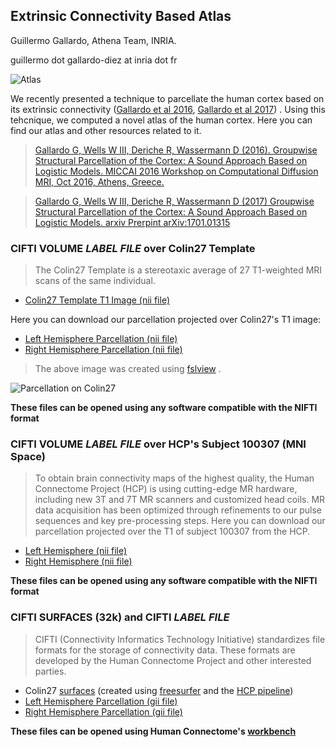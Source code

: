 ## Extrinsic Connectivity Based Atlas

Guillermo Gallardo, Athena Team, INRIA.

guillermo dot gallardo-diez at inria dot fr

![Atlas](img/atlas.jpg)

We recently presented a technique to parcellate the human cortex based on its extrinsic connectivity ([Gallardo et al 2016](https://hal.archives-ouvertes.fr/hal-01358436/file/Gallardo.pdf), [Gallardo et al 2017](https://arxiv.org/abs/1701.01315)) . Using this tehcnique, we computed a novel atlas of the human cortex. Here you can find our atlas and other resources related to it.

> [Gallardo G, Wells W III, Deriche R, Wassermann D (2016).
Groupwise Structural Parcellation of the Cortex: A Sound Approach Based on Logistic Models.
MICCAI 2016 Workshop on Computational Diffusion MRI, Oct 2016, Athens, Greece.](https://hal.archives-ouvertes.fr/hal-01358436/file/Gallardo.pdf)

> [Gallardo G, Wells W III, Deriche R, Wassermann D (2017) Groupwise Structural Parcellation of the Cortex: A Sound Approach Based on Logistic Models. arxiv Prerpint arXiv:1701.01315](https://arxiv.org/abs/1701.01315)

### CIFTI VOLUME *LABEL* _FILE_ over Colin27 Template

> The Colin27 Template is a stereotaxic average of 27 T1-weighted MRI scans of the same individual. 

- [Colin27 Template T1 Image (nii file)](files/colin/T1/colin27.nii.gz)

Here you can download our parcellation projected over Colin27's T1 image:

- [Left Hemisphere Parcellation (nii file)](files/colin/parcellation/EC_atlas.L.colin27.label.nii)
- [Right Hemisphere Parcellation (nii file)](files/colin/parcellation/EC_atlas.R.colin27.label.nii)
> The above image was created using [fslview](https://fsl.fmrib.ox.ac.uk/fsl/fslwiki/) .

![Parcellation on Colin27](img/colin_and_us.png)

**These files can be opened using any software compatible with the NIFTI format**

### CIFTI VOLUME *LABEL* _FILE_ over HCP's Subject 100307 (MNI Space)

> To obtain brain connectivity maps of the highest quality, the Human Connectome Project (HCP) is using cutting-edge MR hardware, including new 3T and 7T MR scanners and customized head coils. MR data acquisition has been optimized through refinements to our pulse sequences and key pre-processing steps.
Here you can download our parcellation projected over the T1 of subject 100307 from the HCP.

- [Left Hemisphere (nii file)](files/EC_atlas.L.100307.label.nii)
- [Right Hemisphere (nii file)](files/EC_atlas.R.100307.label.nii)

**These files can be opened using any software compatible with the NIFTI format**

### CIFTI SURFACES (32k) and CIFTI *LABEL* _FILE_

> CIFTI (Connectivity Informatics Technology Initiative) standardizes file formats for the storage of connectivity data. These formats are developed by the Human Connectome Project and other interested parties.

- Colin27 [surfaces](files/colin/surfaces/all_surfaces.zip) (created using [freesurfer](https://surfer.nmr.mgh.harvard.edu/) and the [HCP pipeline](http://www.humanconnectome.org/documentation/HCP-pipelines/))
- [Left Hemisphere Parcellation (gii file)](files/EC_atlas.L.32k.label.gii)
- [Right Hemisphere Parcellation (gii file)](files/EC_atlas.R.32k.label.gii)

**These files can be opened using Human Connectome's [workbench](https://www.humanconnectome.org/software/connectome-workbench.html)**

